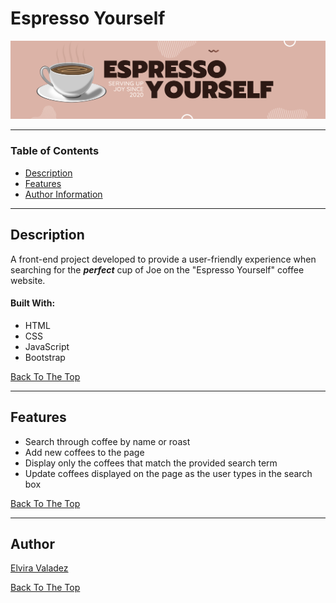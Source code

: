 # Espresso Yourself
<p align="center">
    <img src="img/espresso-yourself.png" alt="Espresso Self">
</p>

---

### Table of Contents
- [Description](#description)
- [Features](#features)
- [Author Information](#author)

---

## Description
A front-end project developed to provide a user-friendly experience when searching for the ***perfect*** cup of Joe on the "Espresso Yourself" coffee website.  

#### Built With:
* HTML
* CSS
* JavaScript
* Bootstrap

[Back To The Top](#espresso-yourself)

---

## Features
* Search through coffee by name or roast
* Add new coffees to the page
* Display only the coffees that match the provided search term
* Update coffees displayed on the page as the user types in the search box

[Back To The Top](#espresso-yourself)

---

## Author
[Elvira Valadez](https://github.com/elviravaladez)

[Back To The Top](#espresso-yourself)
